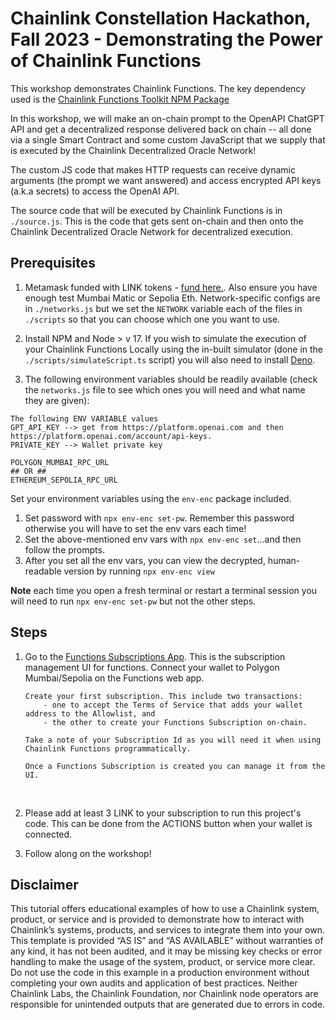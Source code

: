 # Chainlink Constellation Hackathon, Fall 2023 - Demonstrating the Power of Chainlink Functions

This workshop demonstrates Chainlink Functions. The key dependency used is the [Chainlink Functions Toolkit NPM Package](https://github.com/smartcontractkit/functions-toolkit)

In this workshop, we will make an on-chain prompt to the OpenAPI ChatGPT API and get a decentralized response delivered back on chain -- all done via a single Smart Contract and some custom JavaScript that we supply that is executed by the Chainlink Decentralized Oracle Network!

The custom JS code that makes HTTP requests can receive dynamic arguments (the prompt we want answered) and access encrypted API keys (a.k.a secrets) to access the OpenAI API.

The source code that will be executed by Chainlink Functions is in `./source.js`. This is the code that gets sent on-chain and then onto the Chainlink Decentralized Oracle Network for decentralized execution.

## Prerequisites

1. Metamask funded with LINK tokens - [fund here.](faucets.chain.link). Also ensure you have enough test Mumbai Matic or Sepolia Eth. Network-specific configs are in `./networks.js` but we set the `NETWORK` variable each of the files in `./scripts` so that you can choose which one you want to use.

2. Install NPM and Node > v 17. If you wish to simulate the execution of your Chainlink Functions Locally using the in-built simulator (done in the `./scripts/simulateScript.ts` script) you will also need to install [Deno](https://deno.land/manual/getting_started/installation).

3. The following environment variables should be readily available (check the `networks.js` file to see which ones you will need and what name they are given):

```
The following ENV VARIABLE values
GPT_API_KEY --> get from https://platform.openai.com and then https://platform.openai.com/account/api-keys.
PRIVATE_KEY --> Wallet private key

POLYGON_MUMBAI_RPC_URL
## OR ##
ETHEREUM_SEPOLIA_RPC_URL
```

Set your environment variables using the `env-enc` package included.  
1. Set password with `npx env-enc set-pw`. Remember this password otherwise you will have to set the env vars each time!
2. Set the above-mentioned env vars with `npx env-enc set`...and then follow the prompts.
3. After you set all the env vars, you can view the decrypted, human-readable version by running `npx env-enc view`

**Note** each time you open a fresh terminal or restart a terminal session you will need to run `npx env-enc set-pw` but not the other steps.

## Steps

1.  Go to the [Functions Subscriptions App](https://functions.chain.link). This is the subscription management UI for functions. Connect your wallet to Polygon Mumbai/Sepolia on the Functions web app.

        Create your first subscription. This include two transactions:
            - one to accept the Terms of Service that adds your wallet address to the Allowlist, and
            - the other to create your Functions Subscription on-chain.

        Take a note of your Subscription Id as you will need it when using Chainlink Functions programmatically.

        Once a Functions Subscription is created you can manage it from the UI.

    </br>

2.  Please add at least 3 LINK to your subscription to run this project's code. This can be done from the ACTIONS button when your wallet is connected.
    </br>

3.  Follow along on the workshop!



## Disclaimer

This tutorial offers educational examples of how to use a Chainlink system, product, or service and is provided to demonstrate how to interact with Chainlink’s systems, products, and services to integrate them into your own. This template is provided “AS IS” and “AS AVAILABLE” without warranties of any kind, it has not been audited, and it may be missing key checks or error handling to make the usage of the system, product, or service more clear. Do not use the code in this example in a production environment without completing your own audits and application of best practices. Neither Chainlink Labs, the Chainlink Foundation, nor Chainlink node operators are responsible for unintended outputs that are generated due to errors in code.